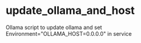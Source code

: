 # update_ollama_and_host
Ollama script to update ollama and set Environment="OLLAMA_HOST=0.0.0.0" in service
